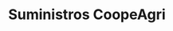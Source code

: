---
title: "Suministros CoopeAgri"
url: /daniel-flores/suministros-coopeagri/
shop: Landwirtschaftlich
---